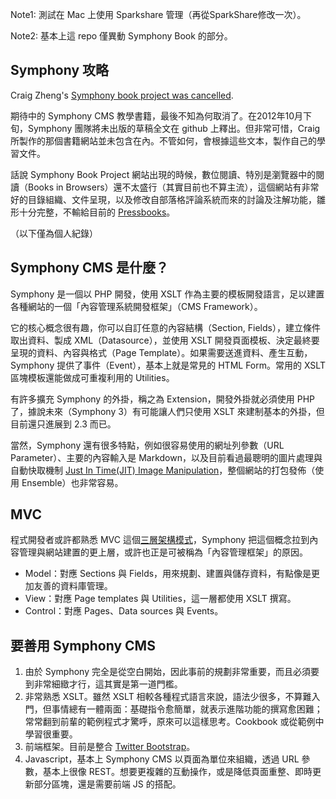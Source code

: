 Note1: 測試在 Mac 上使用 Sparkshare 管理（再從SparkShare修改一次）。

Note2: 基本上這 repo 僅異動 Symphony Book 的部分。

## Symphony 攻略

Craig Zheng's [Symphony book project was cancelled](http://book.symphony-cms.com/).

期待中的 Symphony CMS 教學書籍，最後不知為何取消了。在2012年10月下旬，Symphony 團隊將未出版的草稿全文在 github 上釋出。但非常可惜，Craig 所製作的那個書籍網站並未包含在內。不管如何，會根據這些文本，製作自己的學習文件。

話說 Symphony Book Project 網站出現的時候，數位閱讀、特別是瀏覽器中的閱讀（Books in Browsers）還不太盛行（其實目前也不算主流），這個網站有非常好的目錄組織、文件呈現，以及修改自部落格評論系統而來的討論及注解功能，雛形十分完整，不輸給目前的 [Pressbooks](http://pressbooks.com)。

（以下僅為個人紀錄）

## Symphony CMS 是什麼？

Symphony 是一個以 PHP 開發，使用 XSLT 作為主要的模板開發語言，足以建置各種網站的一個「內容管理系統開發框架」（CMS Framework）。

它的核心概念很有趣，你可以自訂任意的內容結構（Section, Fields），建立條件取出資料、製成 XML（Datasource），並使用 XSLT 開發頁面模板、決定最終要呈現的資料、內容與格式（Page Template）。如果需要送進資料、產生互動，Symphony 提供了事件（Event），基本上就是常見的 HTML Form。常用的 XSLT 區塊模板還能做成可重複利用的 Utilities。

有許多擴充 Symphony 的外掛，稱之為 Extension，開發外掛就必須使用 PHP 了，據說未來（Symphony 3）有可能讓人們只使用 XSLT 來建制基本的外掛，但目前還只進展到 2.3 而已。

當然，Symphony 還有很多特點，例如很容易使用的網址列參數（URL Parameter）、主要的內容輸入是 Markdown，以及目前看過最聰明的圖片處理與自動快取機制 [Just In Time(JIT) Image Manipulation](http://symphonyextensions.com/extensions/jit_image_manipulation/)，整個網站的打包發佈（使用 Ensemble）也非常容易。

## MVC

程式開發者或許都熟悉 MVC 這個[三層架構模式](http://zh.wikipedia.org/wiki/MVC)，Symphony 把這個概念拉到內容管理與網站建置的更上層，或許也正是可被稱為「內容管理框架」的原因。

* Model：對應 Sections 與 Fields，用來規劃、建置與儲存資料，有點像是更加友善的資料庫管理。
* View：對應 Page templates 與 Utilities，這一層都使用 XSLT 撰寫。
* Control：對應 Pages、Data sources 與 Events。

## 要善用 Symphony CMS

1. 由於 Symphony 完全是從空白開始，因此事前的規劃非常重要，而且必須要到非常細緻才行，這其實是第一道門檻。
2. 非常熟悉 XSLT。雖然 XSLT 相較各種程式語言來說，語法少很多，不算難入門，但事情總有一體兩面：基礎指令愈簡單，就表示進階功能的撰寫愈困難；常常翻到前輩的範例程式才驚呼，原來可以這樣思考。Cookbook 或從範例中學習很重要。
3. 前端框架。目前是整合 [Twitter Bootstrap](http://twitter.github.com/bootstrap/)。
4. Javascript，基本上 Symphony CMS 以頁面為單位來組織，透過 URL 參數，基本上很像 REST。想要更複雜的互動操作，或是降低頁面重整、即時更新部分區塊，還是需要前端 JS 的搭配。
